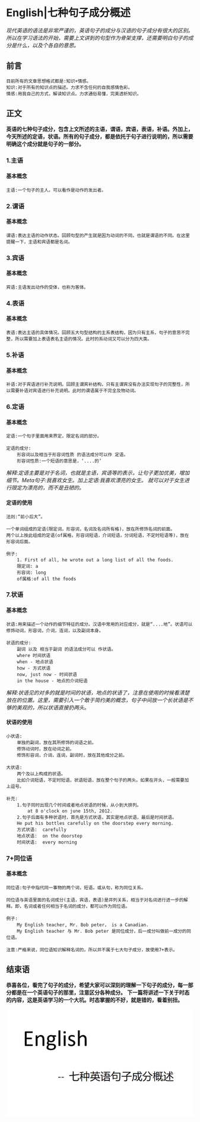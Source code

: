 # English|七种句子成分概述
*现代英语的语法是非常严谨的，英语句子的成分与汉语的句子成分有很大的区别。所以在学习语法的开始，需要上文讲到的句型作为骨架支撑，还需要明白句子的成分是什么，以及个各自的意思。*

## 前言
    目前所有的文章思想格式都是:知识+情感。
    知识:对于所有的知识点的描述。力求不含任何的自我感情色彩。
    情感:用我自己的方式，解读知识点。力求通俗易懂，完美透析知识。

## 正文
**英语的七种句子成分，包含上文所述的主语，谓语，宾语，表语，补语。外加上，今天所述的定语，状语。所有的句子成分，都是依托于句子进行说明的，所以需要明确这个成分就是句子的一部分。**

### 1.主语
#### 基本概念
    主语:一个句子的主人。可以看作是动作的发出者。

### 2.谓语
#### 基本概念
    谓语:表达主语的动作状态。回顾句型的产生就是因为动词的不同，也就是谓语的不同。在这里提醒一下，主语和宾语都是名词。


### 3.宾语
#### 基本概念
    宾语:主语发出动作的受体，也称为客体。

    
### 4.表语
#### 基本概念
    表语:表达主语的具体情况。回顾五大句型结构的主系表结构，因为只有主系，句子的意思不完整，所以需要加上表语表名主语的情况。此时的系动词又可以分为四大类。
    

### 5.补语
#### 基本概念
    补语:对于宾语进行补充说明。回顾主谓宾补结构，只有主谓宾没有办法实现句子的完整性，所以需要补语对宾语进行补充说明。此时的谓语属于不完全及物动词。

   
### 6.定语
#### 基本概念
    定语:一个句子里面用来界定，限定名词的部分。

    定语的成分:
        形容词以及相当于形容词性质 的语法成分可以作 定语。
        形容词性质:一个短语的意思是，‘....的’

*解释:定语主要是对于名词，也就是主语，宾语等的表示，让句子更加优美，增加细节。Meta句子:我喜欢女生。加上定语:我喜欢漂亮的女生。 就可以对于女生进行限定为漂亮的，而不是丑陋的。*

#### 定语的使用
    法则:“前小后大”。
    
    一个单词组成的定语(限定词，形容词，名词及名词所有格)，放在所修饰名词的前面。
    两个以上按此组成的定语(of属格，形容词短语，介词短语，分词短语，不定时短语等)，放在形容词后面。

    例子:
        1. First of all, he wrote out a long list of all the foods.
        限定词: a
        形容词: long
        of属格:of all the foods


### 7.状语
#### 基本概念
    状语:用来描述一个动作的细节特征的成分。汉语中常用的对应成分，就是“....地”。状语可以修饰动词，形容词，介词，连词，以及副词本身。

    状语的成分:
        副词 以及 相当于副词 的语法成分可以 作状语。
        where 时间状语
        when - 地点状语
        how - 方式状语
        now, just now - 时间状语
        in the house - 地点的介词短语

*解释:状语见的对多的就是时间的状语，地点的状语了，注意在使用的时候看清楚放在的位置。这里，需要引入一个敢于简约美的概念，句子中间放一个长状语是不够的美观的，所以状语直接扔两头。*

#### 状语的使用
    小状语:
        单独的副词，放在其所修饰的词语之前。
        修饰动词时，放在动词之前。
        修饰形容词，介词，连词，副词时，放在其他成分之前。

    大状语:
        两个及以上构成的状语。
        比如介词短语，不定时短语，状语短语，放在整个句子的两头。如果在开头，一般需要加上逗号。

    补充:
        1.句子同时出现几个时间或者地点状语的时候，从小到大排列。
            at 8 o'clock on june 15th, 2012.
        2.句子后面有多种状语时，首先是方式状语，其实是地点状语，最后是时间状语。
        He put his bottles carefully on the doorstep every morning.
        方式状语:  carefully
        地点状语:  on the doorstep
        时间状语:  every morning

### 7+同位语
#### 基本概念
    同位语:句子中指代同一事物的两个词，短语，或从句，称为同位关系。

    同位语与英语里面的名词成分(主语，宾语，表语)是并列关系，相当于对名词进行进一步的解释。即，名词或者任何相当于名词的成分，都可以作为同位语。

    例子:
        My English teacher, Mr. Bob peter， is a Canadian.
        My English teacher 与 Mr. Bob peter 是同位成分，后一成分叫做前一成分的同位语。

    注意:严格来说，同位语知识解释名词的，所以并不属于七大句子成分，故使用7+表示。

## 结束语
 **恭喜各位，看完了句子的成分，希望大家可以深刻的理解一下句子的成分，每一部分都是在一个英语句子的那里，注意区分各种成分。**
**下一篇将讲述一下关于时态的内容，这是英语学习的一个大坑。时态掌握的不好，就是错的，看着别扭。**




![](./_image/02-七种英语句子成分概述.PNG)








